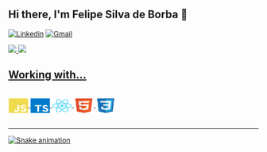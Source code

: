 ## Hi there, I'm Felipe Silva de Borba 👋

  [![Linkedin](https://img.shields.io/badge/-Felipe_Borba-blue?style=flat&logo=Linkedin&logoColor=white)](https://www.linkedin.com/in/felipe-silva-de-borba)
  [![Gmail](https://img.shields.io/badge/-Felipe_Borba-c14438?style=flat&logo=Gmail&logoColor=white)](mailto:felipe.borba0109@gmail.com)

<div>
  <a href="https://github.com/Felipe-Borba">
  <img height="180em" src="https://github-readme-stats.vercel.app/api?username=Felipe-Borba&show_icons=true&theme=nord&include_all_commits=true&count_private=true"/>
  <img height="180em" src="https://github-readme-stats.vercel.app/api/top-langs/?username=Felipe-Borba&layout=compact&langs_count=7&theme=nord"/>
</div>

## Working with...
<div style="display: inline_block"><br>
  <img align="center" alt="Javascript" height="30" width="40" src="https://raw.githubusercontent.com/devicons/devicon/master/icons/javascript/javascript-plain.svg">
  <img align="center" alt="Typescript" height="30" width="40" src="https://raw.githubusercontent.com/devicons/devicon/master/icons/typescript/typescript-plain.svg">
  <img align="center" alt="React" height="30" width="40" src="https://raw.githubusercontent.com/devicons/devicon/master/icons/react/react-original.svg">
  <img align="center" alt="HTML" height="30" width="40" src="https://raw.githubusercontent.com/devicons/devicon/master/icons/html5/html5-original.svg">
  <img align="center" alt="CSS" height="30" width="40" src="https://raw.githubusercontent.com/devicons/devicon/master/icons/css3/css3-original.svg">
</div>
<br>

***
<div>

  ![Snake animation](https://github.com/Felipe-Borba/Felipe-Borba/blob/output/github-contribution-grid-snake.svg)
</div>
